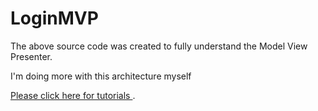 # LoginMVP

The above source code was created to fully understand the Model View Presenter.

 I'm doing more with this architecture myself


[Please click here for tutorials ](http://phoenixdevs.ir/1397/04/24/mvp/).
